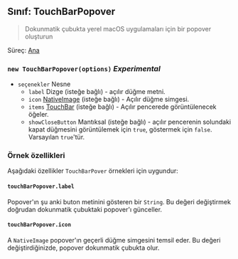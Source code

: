 ## Sınıf: TouchBarPopover

> Dokunmatik çubukta yerel macOS uygulamaları için bir popover oluşturun

Süreç: [Ana](../tutorial/quick-start.md#main-process)

### `new TouchBarPopover(options)` *Experimental*

* `seçenekler` Nesne 
  * `label` Dizge (isteğe bağlı) - açılır düğme metni.
  * `icon` [NativeImage](native-image.md) (isteğe bağlı) - Açılır düğme simgesi.
  * `items` [TouchBar](touch-bar.md) (isteğe bağlı) - Açılır pencerede görüntülenecek öğeler.
  * `showCloseButton` Mantıksal (isteğe bağlı) - açılır pencerenin solundaki kapat düğmesini görüntülemek için `true`, göstermek için `false`. Varsayılan `true`'tür.

### Örnek özellikleri

Aşağıdaki özellikler `TouchBarPover` örnekleri için uygundur:

#### `touchBarPopover.label`

Popover'ın şu anki buton metinini gösteren bir `String`. Bu değeri değiştirmek doğrudan dokunmatik çubuktaki popover'ı günceller.

#### `touchBarPopover.icon`

A `NativeImage` popover'ın geçerli düğme simgesini temsil eder. Bu değeri değiştirdiğinizde, popover dokunmatik çubukta olur.